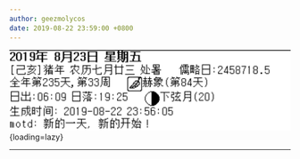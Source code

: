 ```yaml
---
author: geezmolycos
date: 2019-08-22 23:59:00 +0800
---
```


![](/images/qq-zone/2019-08-22-date.png){loading=lazy}

---
